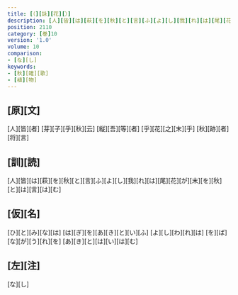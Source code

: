 ```yaml
---
title: [（][詠][花][）]
description: [人][皆][は][萩][を][秋][と][言][ふ][よ][し][我][れ][は][尾][花][が][末][を][秋][と][は][言][は][む]
position: 2110
category: [巻]10
version: '1.0'
volume: 10
comparison:
- [な][し]
keywords:
- [秋][雑][歌]
- [植][物]
---
```


## [原][文]

[人][皆][者] [芽][子][乎][秋][云] [縦][吾][等][者] [乎][花][之][末][乎] [秋][跡][者][将][言]

## [訓][読]

[人][皆][は][萩][を][秋][と][言][ふ][よ][し][我][れ][は][尾][花][が][末][を][秋][と][は][言][は][む]

## [仮][名]

[ひ][と][み][な][は] [は][ぎ][を][あ][き][と][い][ふ] [よ][し][わ][れ][は] [を][ば][な][が][う][れ][を] [あ][き][と][は][い][は][む]

## [左][注]

[な][し]
